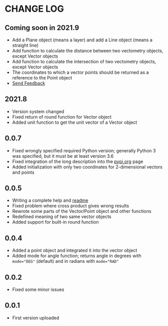
# CHANGE LOG

## Coming soon in 2021.9

* Add a Plane object (means a layer) and add a Line object (means a straight line)
* Add function to calculate the distance between two vectometry objects, except Vector objects
* Add function to calculate the intersection of two vectometry objects, except Vector objects
* The coordinates to which a vector points should be returned as a reference to the Point object
* [Send Feedback](https://forms.office.com/r/CbG2G1aCDf)

## 2021.8

* Version system changed
* Fixed return of round function for Vector object
* Added unit function to get the unit vector of a Vector object

## 0.0.7

* Fixed wrongly specified required Python version; generally Python 3 was specified, but it must be at least version 3.6
* Fixed integration of the long description into the [pypi.org](https://pypi.org/project/vectometry/) page
* Added initialization with only two coordinates for 2-dimensional vectors and points

## 0.0.5

* Writing a complete help and [readme](README.md)
* Fixed problem where cross product gives wrong results
* Rewrote some parts of the Vector/Point object and other functions
* Redefined meaning of two same vector objects
* Added support for built-in round function

## 0.0.4

* Added a point object and integrated it into the vector object
* Added mode for angle function; returns angle in degrees with `mode="DEG"` (default) and in radians with `mode="RAD"`

## 0.0.2

* Fixed some minor issues

## 0.0.1

* First version uploaded
